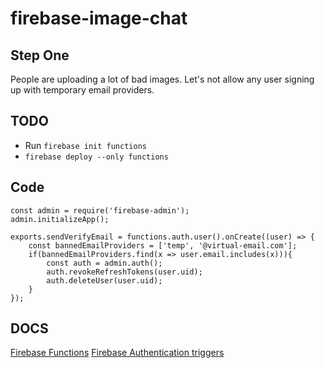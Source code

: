 # firebase-image-chat

## Step One
People are uploading a lot of bad images. Let's not allow any user signing up with temporary email providers.

## TODO
* Run `firebase init functions`
* `firebase deploy --only functions`

## Code
```
const admin = require('firebase-admin');
admin.initializeApp();

exports.sendVerifyEmail = functions.auth.user().onCreate((user) => {
    const bannedEmailProviders = ['temp', '@virtual-email.com'];
    if(bannedEmailProviders.find(x => user.email.includes(x))){
        const auth = admin.auth();
        auth.revokeRefreshTokens(user.uid);
        auth.deleteUser(user.uid);
    }
});
```

## DOCS
[Firebase Functions](https://firebase.google.com/docs/functions/)
[Firebase Authentication triggers](https://firebase.google.com/docs/functions/auth-events)